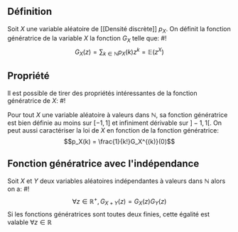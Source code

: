 ## Définition
Soit $X$ une variable aléatoire de [[Densité discrète]] $p_X$. On définit la fonction génératrice de la variable $X$ la fonction $G_X$ telle que: #!
$$G_X(z) = \sum_{k \in \mathbb N}p_X(k)z^k = \mathbb E(z^X)$$

## Propriété
Il est possible de tirer des propriétés intéressantes de la fonction génératrice de $X$: #!

Pour tout $X$ une variable aléatoire à valeurs dans $\mathbb N$, sa fonction génératrice est bien définie au moins sur $[-1, 1]$ et infiniment dérivable sur $]-1, 1[$.
On peut aussi caractériser la loi de $X$ en fonction de la fonction génératrice: $$p_X(k) = \frac{1}{k!}G_X^{(k)}(0)$$

## Fonction génératrice avec l'indépendance
Soit $X$ et $Y$ deux variables aléatoires indépendantes à valeurs dans $\mathbb N$ alors on a: #!
$$\forall z \in \mathbb R^+, G_{X+Y}(z) = G_X(z)G_Y(z)$$ Si les fonctions génératrices sont toutes deux finies, cette égalité est valable $\forall z \in \mathbb R$
